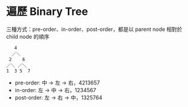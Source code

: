 # 遍歷 Binary Tree

三種方式：pre-order、in-order、post-order，都是以 parent node 相對於 child node 的順序

```
   4
  ／＼
 2    6
／＼ ／＼
1  3 5  7
```

- pre-order: 中 → 左 → 右，4213657
- in-order: 左 → 中 → 右，1234567
- post-order: 左 → 右 → 中，1325764
